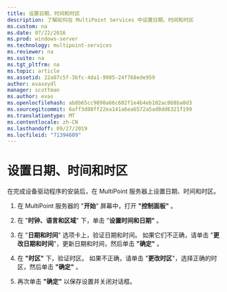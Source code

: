 ```yaml
---
title: 设置日期、时间和时区
description: 了解如何在 MultiPoint Services 中设置日期、时间和时区
ms.custom: na
ms.date: 07/22/2016
ms.prod: windows-server
ms.technology: multipoint-services
ms.reviewer: na
ms.suite: na
ms.tgt_pltfrm: na
ms.topic: article
ms.assetid: 22a87c5f-3bfc-4da1-9905-24f768ede959
author: evaseydl
manager: scottman
ms.author: evas
ms.openlocfilehash: ab8b65cc9890a66c602f1e4b4eb102ac068ba8d3
ms.sourcegitcommit: 6aff3d88ff22ea141a6ea6572a5ad8dd6321f199
ms.translationtype: MT
ms.contentlocale: zh-CN
ms.lasthandoff: 09/27/2019
ms.locfileid: "71394609"
---
```

# <a name="set-the-date-time-and-time-zone"></a>设置日期、时间和时区
在完成设备驱动程序的安装后，在 MultiPoint 服务器上设置日期、时间和时区。  
  
1.  在 MultiPoint 服务器的 "**开始**" 屏幕中，打开 **"控制面板"** 。  
  
2.  在 "**时钟、语言和区域**" 下，单击 "**设置时间和日期"** 。  
  
3.  在 "**日期和时间**" 选项卡上，验证日期和时间。 如果它们不正确，请单击 "**更改日期和时间**"，更新日期和时间，然后单击 **"确定"** 。  
  
4.  在 **"时区"** 下，验证时区。 如果不正确，请单击 "**更改时区**"，选择正确的时区，然后单击 **"确定"** 。  
  
5.  再次单击 **"确定"** 以保存设置并关闭对话框。